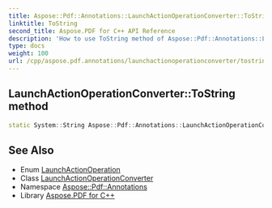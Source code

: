 ```yaml
---
title: Aspose::Pdf::Annotations::LaunchActionOperationConverter::ToString method
linktitle: ToString
second_title: Aspose.PDF for C++ API Reference
description: 'How to use ToString method of Aspose::Pdf::Annotations::LaunchActionOperationConverter class in C++.'
type: docs
weight: 100
url: /cpp/aspose.pdf.annotations/launchactionoperationconverter/tostring/
---
```

## LaunchActionOperationConverter::ToString method




```cpp
static System::String Aspose::Pdf::Annotations::LaunchActionOperationConverter::ToString(LaunchActionOperation value)
```

## See Also

* Enum [LaunchActionOperation](../../launchactionoperation/)
* Class [LaunchActionOperationConverter](../)
* Namespace [Aspose::Pdf::Annotations](../../)
* Library [Aspose.PDF for C++](../../../)
